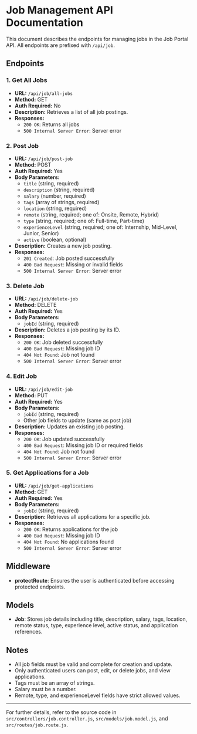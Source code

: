 # Job Management API Documentation

This document describes the endpoints for managing jobs in the Job Portal API. All endpoints are prefixed with `/api/job`.

## Endpoints

### 1. Get All Jobs
- **URL:** `/api/job/all-jobs`
- **Method:** GET
- **Auth Required:** No
- **Description:** Retrieves a list of all job postings.
- **Responses:**
  - `200 OK`: Returns all jobs
  - `500 Internal Server Error`: Server error

### 2. Post Job
- **URL:** `/api/job/post-job`
- **Method:** POST
- **Auth Required:** Yes
- **Body Parameters:**
  - `title` (string, required)
  - `description` (string, required)
  - `salary` (number, required)
  - `tags` (array of strings, required)
  - `location` (string, required)
  - `remote` (string, required; one of: Onsite, Remote, Hybrid)
  - `type` (string, required; one of: Full-time, Part-time)
  - `experienceLevel` (string, required; one of: Internship, Mid-Level, Junior, Senior)
  - `active` (boolean, optional)
- **Description:** Creates a new job posting.
- **Responses:**
  - `201 Created`: Job posted successfully
  - `400 Bad Request`: Missing or invalid fields
  - `500 Internal Server Error`: Server error

### 3. Delete Job
- **URL:** `/api/job/delete-job`
- **Method:** DELETE
- **Auth Required:** Yes
- **Body Parameters:**
  - `jobId` (string, required)
- **Description:** Deletes a job posting by its ID.
- **Responses:**
  - `200 OK`: Job deleted successfully
  - `400 Bad Request`: Missing job ID
  - `404 Not Found`: Job not found
  - `500 Internal Server Error`: Server error

### 4. Edit Job
- **URL:** `/api/job/edit-job`
- **Method:** PUT
- **Auth Required:** Yes
- **Body Parameters:**
  - `jobId` (string, required)
  - Other job fields to update (same as post job)
- **Description:** Updates an existing job posting.
- **Responses:**
  - `200 OK`: Job updated successfully
  - `400 Bad Request`: Missing job ID or required fields
  - `404 Not Found`: Job not found
  - `500 Internal Server Error`: Server error

### 5. Get Applications for a Job
- **URL:** `/api/job/get-applications`
- **Method:** GET
- **Auth Required:** Yes
- **Body Parameters:**
  - `jobId` (string, required)
- **Description:** Retrieves all applications for a specific job.
- **Responses:**
  - `200 OK`: Returns applications for the job
  - `400 Bad Request`: Missing job ID
  - `404 Not Found`: No applications found
  - `500 Internal Server Error`: Server error

## Middleware
- **protectRoute**: Ensures the user is authenticated before accessing protected endpoints.

## Models
- **Job**: Stores job details including title, description, salary, tags, location, remote status, type, experience level, active status, and application references.

## Notes
- All job fields must be valid and complete for creation and update.
- Only authenticated users can post, edit, or delete jobs, and view applications.
- Tags must be an array of strings.
- Salary must be a number.
- Remote, type, and experienceLevel fields have strict allowed values.

---
For further details, refer to the source code in `src/controllers/job.controller.js`, `src/models/job.model.js`, and `src/routes/job.route.js`.